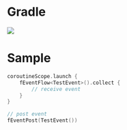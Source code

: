 # Gradle

[![](https://jitpack.io/v/zj565061763/eventflow.svg)](https://jitpack.io/#zj565061763/eventflow)

# Sample

```kotlin
coroutineScope.launch {
    fEventFlow<TestEvent>().collect {
        // receive event
    }
}

// post event
fEventPost(TestEvent())
```
